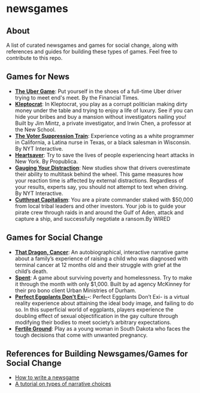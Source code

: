 # newsgames
## About
A list of curated newsgames and games for social change, along with references and guides for building these types of games. Feel free to contribute to this repo.

## Games for News
- **[The Uber Game](https://ig.ft.com/uber-game/)**: Put yourself in the shoes of a full-time Uber driver trying to meet end's meet. By the Financial Times. 
- **[Kleptocrat](https://itunes.apple.com/us/app/kleptocrat/id1181465728?mt=8)**: In Kleptocrat, you play as a corrupt politician making dirty money under the table and trying to enjoy a life of luxury. See if you can hide your bribes and buy a mansion without investigators nailing you! Built by Jim Mintz, a private investigator, and Irwin Chen, a professor at the New School.
- **[The Voter Suppression Train](https://www.nytimes.com/interactive/2016/11/01/opinion/voting-suppression-videogame.html?smid=pl-share)**: Experience voting as a white programmer in California, a Latina nurse in Texas, or a black salesman in Wisconsin. By NYT Interactive.
- **[Heartsaver](https://projects.propublica.org/graphics/heartsaver)**: Try to save the lives of people experiencing heart attacks in New York. By Propublica.
- **[Gauging Your Distraction](https://archive.nytimes.com/www.nytimes.com/interactive/2009/07/19/technology/20090719-driving-game.html)**: New studies show that drivers overestimate their ability to multitask behind the wheel. This game measures how your reaction time is affected by external distractions. Regardless of your results, experts say, you should not attempt to text when driving. By NYT Interactive. 
- **[Cutthroat Capitalism](https://www.wired.com/2009/07/cutthroat-capitalism-the-game/)**: You are a pirate commander staked with $50,000 from local tribal leaders and other investors. Your job is to guide your pirate crew through raids in and around the Gulf of Aden, attack and capture a ship, and successfully negotiate a ransom.By WIRED

## Games for Social Change
- **[That Dragon, Cancer](http://www.thatdragoncancer.com/)**: An autobiographical, interactive narrative game about a family’s experience of raising a child who was diagnosed with terminal cancer at 12 months old and their struggle with grief at the child’s death.
- **[Spent](http://playspent.org/)**: A game about surviving poverty and homelessness. Try to make it through the month with only $1,000. Built by ad agency McKinney for their pro bono client Urban Ministries of Durham.
- **[Perfect Eggplants Don't Exi-](https://mikeihuang.com/portfolio/perfect-eggplants-dont-exi/)-**: Perfect Eggplants Don’t Exi- is a virtual reality experience about attaining the ideal body image, and failing to do so. In this superficial world of eggplants, players experience the doubling effect of sexual objectification in the gay culture through modifying their bodies to meet society’s arbitrary expectations. 
- **[Fertile Ground](http://static.fusion.net/fertile-ground/?_ga=2.251393231.855397054.1555429726-979573025.1555429726)**: Play as a young woman in South Dakota who faces the tough decisions that come with unwanted pregnancy.

## References for Building Newsgames/Games for Social Change
- [How to write a newsgame](https://www.theguardian.com/technology/2015/mar/06/egx-rezzed-how-to-write-a-newsgame)
- [A tutorial on types of narrative choices](https://clarafv.itch.io/taxonomy-of-narrative-choices)

